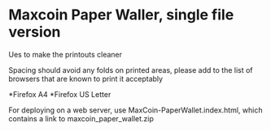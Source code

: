# Maxcoin Paper Waller, single file version


Ues <noprint> to make the printouts cleaner

Spacing should avoid any folds on printed areas, please add to the list of browsers that are known to print it acceptably

*Firefox A4
*Firefox US Letter


For deploying on a web server, use MaxCoin-PaperWallet.index.html, which contains a link to maxcoin_paper_wallet.zip

